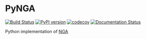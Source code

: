 # PyNGA

[![Build Status](https://travis-ci.org/icyblade/pynga.svg?branch=master)](https://travis-ci.org/icyblade/pynga) [![PyPI version](https://badge.fury.io/py/pynga.svg)](https://pypi.python.org/pypi/pynga) [![codecov](https://codecov.io/gh/icyblade/pynga/branch/master/graph/badge.svg)](https://codecov.io/gh/icyblade/pynga) [![Documentation Status](https://readthedocs.org/projects/pynga/badge/?version=latest)](http://pynga.readthedocs.io/?badge=latest)


Python implementation of [NGA](https://bbs.ngacn.cc)
